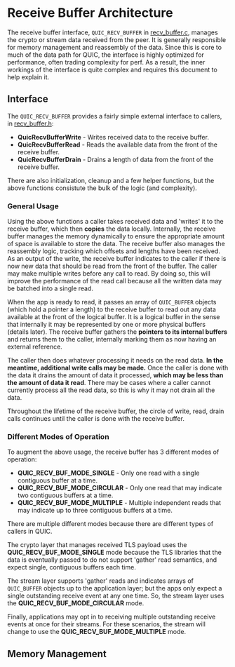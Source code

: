 # Receive Buffer Architecture

The receive buffer interface, `QUIC_RECV_BUFFER` in [recv_buffer.c](../src/core/recv_buffer.c), manages the crypto or stream data received from the peer.
It is generally responsible for memory management and reassembly of the data.
Since this is core to much of the data path for QUIC, the interface is highly optimized for performance, often trading complexity for perf.
As a result, the inner workings of the interface is quite complex and requires this document to help explain it.

## Interface

The `QUIC_RECV_BUFFER` provides a fairly simple external interface to callers, in [recv_buffer.h](../src/core/recv_buffer.h):

- **QuicRecvBufferWrite** - Writes received data to the receive buffer.
- **QuicRecvBufferRead** - Reads the available data from the front of the receive buffer.
- **QuicRecvBufferDrain** - Drains a length of data from the front of the receive buffer.

There are also initialization, cleanup and a few helper functions, but the above functions consistute the bulk of the logic (and complexity).

### General Usage

Using the above functions a caller takes received data and 'writes' it to the receive buffer, which then **copies** the data locally.
Internally, the receive buffer manages the memory dynamically to ensure the appropriate amount of space is available to store the data.
The receive buffer also manages the reassembly logic, tracking which offsets and lengths have been received.
As an output of the write, the receive buffer indicates to the caller if there is now new data that should be read from the front of the buffer.
The caller may make multiple writes before any call to read.
By doing so, this will improve the performance of the read call because all the written data may be batched into a single read.

When the app is ready to read, it passes an array of `QUIC_BUFFER` objects (which hold a pointer a length) to the receive buffer to read out any data available at the front of the logical buffer.
It is a logical buffer in the sense that internally it may be represented by one or more physical buffers (details later).
The receive buffer gathers the **pointers to its internal buffers** and returns them to the caller, internally marking them as now having an external reference.

The caller then does whatever processing it needs on the read data. 
**In the meantime, additional write calls may be made.**
Once the caller is done with the data it drains the amount of data it processed, **which may be less than the amount of data it read**.
There may be cases where a caller cannot currently process all the read data, so this is why it may not drain all the data.

Throughout the lifetime of the receive buffer, the circle of write, read, drain calls continues until the caller is done with the receive buffer.

### Different Modes of Operation

To augment the above usage, the receive buffer has 3 different modes of operation:

- **QUIC_RECV_BUF_MODE_SINGLE** - Only one read with a single contiguous buffer at a time.
- **QUIC_RECV_BUF_MODE_CIRCULAR** - Only one read that may indicate two contiguous buffers at a time.
- **QUIC_RECV_BUF_MODE_MULTIPLE** - Multiple independent reads that may indicate up to three contiguous buffers at a time.

There are multiple different modes because there are different types of callers in QUIC.

The crypto layer that manages received TLS payload uses the **QUIC_RECV_BUF_MODE_SINGLE** mode because the TLS libraries that the data is eventually passed to do not support 'gather' read semantics, and expect single, contiguous buffers each time.

The stream layer supports 'gather' reads and indicates arrays of `QUIC_BUFFER` objects up to the application layer; but the apps only expect a single outstanding receive event at any one time.
So, the stream layer uses the **QUIC_RECV_BUF_MODE_CIRCULAR** mode.

Finally, applications may opt in to receiving multiple outstanding receive events at once for their streams.
For these scenarios, the stream will change to use the **QUIC_RECV_BUF_MODE_MULTIPLE** mode.

## Memory Management


